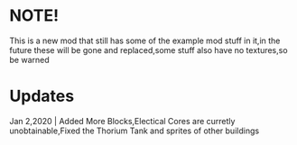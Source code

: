 # NOTE!
This is a new mod that still has some of the example mod stuff in it,in the future these will be gone and replaced,some stuff also have no textures,so be warned

# Updates
Jan 2,2020 | Added More Blocks,Electical Cores are curretly unobtainable,Fixed the Thorium Tank and sprites of other buildings

